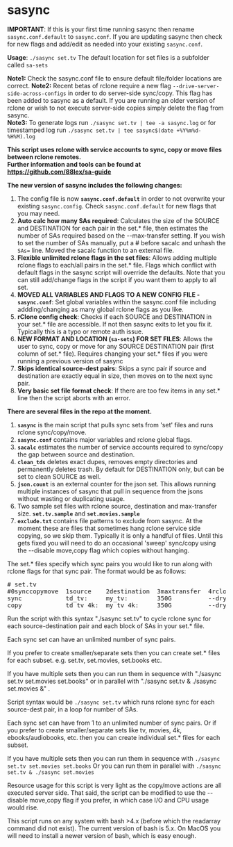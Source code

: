 # **sasync**

**IMPORTANT**: If this is your first time running sasync then rename `sasync.conf.default` to `sasync.conf`. If you are updating sasync then check for new 
flags and add/edit as needed into your existing `sasync.conf`.   

**Usage**:  `./sasync set.tv`  The default location for set files is a subfolder called `sa-sets`    

**Note1:** Check the sasync.conf file to ensure default file/folder locations are correct.
**Note2:** Recent betas of rclone require a new flag `--drive-server-side-across-configs` in order to do server-side sync/copy. This flag has been
added to sasync as a default. If you are running an older version of rclone or wish to not execute server-side copies simply
delete the flag from sasync.  
**Note3:** To generate logs run `./sasync set.tv | tee -a sasync.log` or for timestamped log run `./sasync set.tv | tee sasync$(date +%Y%m%d-%H%M).log`

**This script uses rclone with service accounts to sync, copy or move files between rclone remotes.**  
**Further information and tools can be found  at https://github.com/88lex/sa-guide**

**The new version of sasync includes the following changes:**

1. The config file is now **`sasync.conf.default`** in order to not overwrite your existing `sasync.config`. Check `sasync.conf.default` for new flags that you may need.
2. **Auto calc how many SAs required**: Calculates the size of the SOURCE and DESTINATION for each pair in the set.* file, then estimates the number 
of SAs required based on the --max-transfer setting. If you wish to set the number of SAs manually, put a # before sacalc and unhash the `SAs=` line. 
Moved the sacalc function to an external file.
3. **Flexible unlimited rclone flags in the set files**: Allows adding multiple rclone flags to each/all pairs in the set.* file. Flags which conflict with 
default flags in the sasync script will override the defaults. Note that you can still add/change flags in the script if you want them to apply to all set.
4. **MOVED ALL VARIABLES AND FLAGS TO A NEW CONFIG FILE - `sasync.conf`**:   Set global variables within the sasync.conf file including addding/changing
as many global rclone flags as you like.
5. **rClone config check**: Checks if each SOURCE and DESTINATION in your set.* file are accessible. If not then sasync exits to let you fix it.
Typically this is a typo or remote auth issue.
6. **NEW FORMAT AND LOCATION (`sa-sets`) FOR SET FILES**: Allows the user to sync, copy or move for any SOURCE DESTINATION pair (first column of set.* file). 
Requires changing your set.* files if you were running a previous version of sasync 
7. **Skips identical source-dest pairs**: Skips a sync pair if source and destination are exactly equal in size, then moves on to the next sync pair.
8. **Very basic set file format check**: If there are too few items in any set.* line then the script aborts with an error.

**There are several files in the repo at the moment.**
1. **`sasync`** is the main script that pulls sync sets from 'set' files and runs rclone sync/copy/move.
2. **`sasync.conf`** contains major variables and rclone global flags.
3. **`sacalc`** estimates the number of service accounts required to sync/copy the gap between source and destination.
4. **`clean_tds`** deletes exact dupes, removes empty directories and permanently deletes trash. By default for DESTINATION only, but can be set to clean SOURCE as well.
5. **`json.count`** is an external counter for the json set. This allows running multiple instances of sasync that pull in sequence from the jsons without wasting or duplicating usage.
6. Two sample set files with rclone source, destination and max-transfer size. **`set.tv.sample`** and **`set.movies.sample`**
7. **`exclude.txt`** contains file patterns to exclude from sasync. At the moment these are files that sometimes hang rclone service side copying, so we skip them. 
Typically it is only a handful of files. Until this gets fixed you will need to do an occasional 'sweep' sync/copy using the --disable move,copy flag which copies without hanging.


The set.* files specify which sync pairs you would like to run along with rclone flags for that sync pair. The format would be as follows:
<pre>
# set.tv
#0synccopymove  1source    2destination  3maxtransfer  4rcloneflags
sync            td_tv:     my_tv:        350G          --dry-run
copy            td_tv_4k:  my_tv_4k:     350G          --dry-run --no-traverse
</pre>

Run the script with this syntax "./sasync set.tv" to cycle rclone sync for each source-destination pair and each block of SAs in your set.* file.

Each sync set can have an unlimited number of sync pairs.

If you prefer to create smaller/separate sets then you can create set.* files for each subset. e.g. set.tv, set.movies, set.books etc.

If you have multiple sets then you can run them in sequence with "./sasync set.tv set.movies set.books" or in parallel with "./sasync set.tv & ./sasync set.movies &" .

Script syntax would be `./sasync set.tv` which runs rclone sync for each source-dest pair, in a loop for number of SAs.

Each sync set can have from 1 to an unlimited number of sync pairs. Or if you prefer to create smaller/separate sets like tv, movies, 4k, 
ebooks/audiobooks, etc. then you can create individual set.* files for each subset.

If you have multiple sets then you can run them in sequence with `./sasync set.tv set.movies set.books`
Or you can run them in parallel with `./sasync set.tv & ./sasync set.movies`

Resource usage for this script is very light as the copy/move actions are all executed server side. That said, the script can be modified to use the --disable move,copy flag if you prefer, in which case I/O and CPU usage would rise.

This script runs on any system with bash >4.x (before which the readarray command did not exist). The current version of bash is 5.x. On MacOS you will need to install a newer version of bash, which is easy enough.
